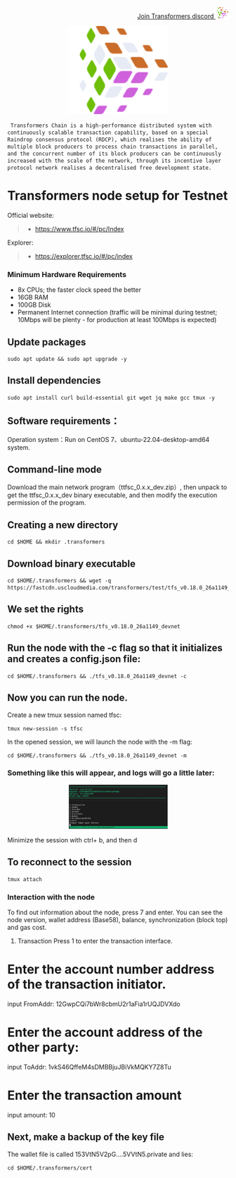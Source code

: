 <p style="font-size:14px" align="right">
<a href="https://discord.gg/6PVYyQnRCy" target="_blank">Join Transformers discord <img src="https://github.com/Vitek7373/testnet_manual/blob/main/transformerslogo.png" width="30"/></a>
</p>

<p align="center">
  <img height="200" height="auto" src="https://github.com/Vitek7373/testnet_manual/blob/main/transformerslogo.png">
</p>



     Transformers Chain is a high-performance distributed system with continuously scalable transaction capability, based on a special Raindrop consensus protocol (RDCP), which realises the ability of multiple block producers to process chain transactions in parallel, and the concurrent number of its block producers can be continuously increased with the scale of the network, through its incentive layer protocol network realises a decentralised free development state.

#  Transformers node setup for Testnet

Official website:
>-  https://www.tfsc.io/#/pc/Index

Explorer:
>-  https://explorer.tfsc.io/#/pc/index



### Minimum Hardware Requirements
 - 8x CPUs; the faster clock speed the better
 - 16GB RAM
 - 100GB Disk
 - Permanent Internet connection (traffic will be minimal during testnet; 10Mbps will be plenty - for production at least 100Mbps is expected)

## Update packages
```
sudo apt update && sudo apt upgrade -y
```

## Install dependencies
```
sudo apt install curl build-essential git wget jq make gcc tmux -y
```
## Software requirements：
Operation system：Run on CentOS 7、ubuntu-22.04-desktop-amd64 system.

## Command-line mode
Download the main network program（ttfsc_0.x.x_dev.zip）, then unpack to get the ttfsc_0.x.x_dev binary executable, and then modify the execution permission of the program.

## Creating a new directory
```
cd $HOME && mkdir .transformers
```

## Download binary executable
```
cd $HOME/.transformers && wget -q https://fastcdn.uscloudmedia.com/transformers/test/tfs_v0.18.0_26a1149_devnet
```
## We set the rights

```
chmod +x $HOME/.transformers/tfs_v0.18.0_26a1149_devnet
```

## Run the node with the -c flag so that it initializes and creates a config.json file:
```
cd $HOME/.transformers && ./tfs_v0.18.0_26a1149_devnet -c
```

## Now you can run the node.

Create a new tmux session named tfsc:
```
tmux new-session -s tfsc
```

In the opened session, we will launch the node with the -m flag:
```
cd $HOME/.transformers && ./tfs_v0.18.0_26a1149_devnet -m
```

### Something like this will appear, and logs will go a little later:

<p align="center">
  <img height="100" height="auto" src="https://github.com/Vitek7373/testnet_manual/blob/main/Transformers/scrine1.png">
</p>

Minimize the session with ctrl+ b, and then d

## To reconnect to the session
```
tmux attach
```

### Interaction with the node
To find out information about the node, press 7 and enter. You can see the node version, wallet address (Base58), balance, synchronization (block top) and gas cost.

1. Transaction
Press 1 to enter the transaction interface.

# Enter the account number address of the transaction initiator.

input FromAddr: 12GwpCQi7bWr8cbmU2r1aFia1rUQJDVXdo

# Enter the account address of the other party:

input ToAddr: 1vkS46QffeM4sDMBBjuJBiVkMQKY7Z8Tu


# Enter the transaction amount
input amount: 10


## Next, make a backup of the key file
The wallet file is called 153VtN5V2pG....5VVtN5.private and lies:
```
cd $HOME/.transformers/cert
```

